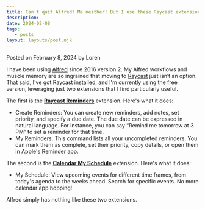 ```yaml
---
title: Can't quit Alfred? Me neither! But I use these Raycast extensions
description:
date: 2024-02-08
tags:
   - posts
layout: layouts/post.njk
---
```


Posted on February 8, 2024 by Loren

I have been using [Alfred](https://www.alfredapp.com/) since 2016 version 2. My Alfred workflows and muscle memory are so ingrained that moving to [Raycast](https://www.raycast.com/) just isn’t an option. That said, I've got Raycast installed, and I'm currently using the free version, leveraging just two extensions that I find particularly useful.

The first is the **[Raycast Reminders](https://www.raycast.com/extensions/reminders)** extension. Here's what it does:

-  Create Reminders: You can create new reminders, add notes, set priority, and specify a due date. The due date can be expressed in natural language. For instance, you can say “Remind me tomorrow at 3 PM” to set a reminder for that time.
-  My Reminders: This command lists all your uncompleted reminders. You can mark them as complete, set their priority, copy details, or open them in Apple's Reminder app.

The second is the **[Calendar My Schedule](https://www.raycast.com/extensions/calendar)** extension. Here's what it does:

-  My Schedule: View upcoming events for different time frames, from today's agenda to the weeks ahead. Search for specific events. No more calendar app hopping!

Alfred simply has nothing like these two extensions.
